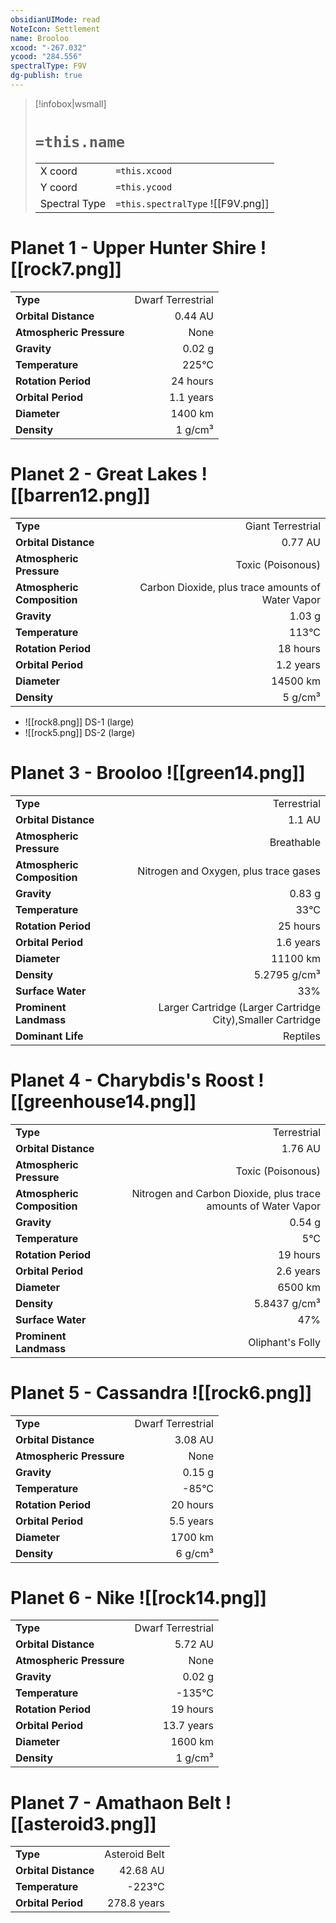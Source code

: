 ```yaml
---
obsidianUIMode: read
NoteIcon: Settlement
name: Brooloo
xcood: "-267.032"
ycood: "284.556"
spectralType: F9V
dg-publish: true
---
```

> [!infobox|wsmall]
> # `=this.name`
> | | |
> | - | - |
> | X coord | `=this.xcood` |
> | Y coord| `=this.ycood` |
> | Spectral Type | `=this.spectralType` ![[F9V.png]] |

# Planet 1 - Upper Hunter Shire ![[rock7.png]]
|                             |                           |
| --------------------------- | -------------------------:|
| **Type**                    |             Dwarf Terrestrial |
| **Orbital Distance**        |   0.44 AU |
| **Atmospheric Pressure**    |       None |
| **Gravity**                 |        0.02 g |
| **Temperature**             |    225°C |
| **Rotation Period**         |  24 hours |
| **Orbital Period** | 1.1 years |
| **Diameter**                |      1400 km | 
| **Density**                 |    1 g/cm³ |





# Planet 2 - Great Lakes ![[barren12.png]]
|                             |                           |
| --------------------------- | -------------------------:|
| **Type**                    |             Giant Terrestrial |
| **Orbital Distance**        |   0.77 AU |
| **Atmospheric Pressure**    |       Toxic (Poisonous) |
| **Atmospheric Composition** |      Carbon Dioxide, plus trace amounts of Water Vapor |
| **Gravity**                 |        1.03 g |
| **Temperature**             |    113°C |
| **Rotation Period**         |  18 hours |
| **Orbital Period** | 1.2 years |
| **Diameter**                |      14500 km | 
| **Density**                 |    5 g/cm³ |



- ![[rock8.png]] DS-1 (large)
- ![[rock5.png]] DS-2 (large)


# Planet 3 - Brooloo ![[green14.png]]
|                             |                           |
| --------------------------- | -------------------------:|
| **Type**                    |             Terrestrial |
| **Orbital Distance**        |   1.1 AU |
| **Atmospheric Pressure**    |       Breathable |
| **Atmospheric Composition** |      Nitrogen and Oxygen, plus trace gases |
| **Gravity**                 |        0.83 g |
| **Temperature**             |    33°C |
| **Rotation Period**         |  25 hours |
| **Orbital Period** | 1.6 years |
| **Diameter**                |      11100 km | 
| **Density**                 |    5.2795 g/cm³ |
| **Surface Water**           |           33% | 
| **Prominent Landmass**      |         Larger Cartridge (Larger Cartridge City),Smaller Cartridge | 
| **Dominant Life**           |         Reptiles |





# Planet 4 - Charybdis's Roost ![[greenhouse14.png]]
|                             |                           |
| --------------------------- | -------------------------:|
| **Type**                    |             Terrestrial |
| **Orbital Distance**        |   1.76 AU |
| **Atmospheric Pressure**    |       Toxic (Poisonous) |
| **Atmospheric Composition** |      Nitrogen and Carbon Dioxide, plus trace amounts of Water Vapor |
| **Gravity**                 |        0.54 g |
| **Temperature**             |    5°C |
| **Rotation Period**         |  19 hours |
| **Orbital Period** | 2.6 years |
| **Diameter**                |      6500 km | 
| **Density**                 |    5.8437 g/cm³ |
| **Surface Water**           |           47% | 
| **Prominent Landmass**      |         Oliphant's Folly | 





# Planet 5 - Cassandra ![[rock6.png]]
|                             |                           |
| --------------------------- | -------------------------:|
| **Type**                    |             Dwarf Terrestrial |
| **Orbital Distance**        |   3.08 AU |
| **Atmospheric Pressure**    |       None |
| **Gravity**                 |        0.15 g |
| **Temperature**             |    -85°C |
| **Rotation Period**         |  20 hours |
| **Orbital Period** | 5.5 years |
| **Diameter**                |      1700 km | 
| **Density**                 |    6 g/cm³ |





# Planet 6 - Nike ![[rock14.png]]
|                             |                           |
| --------------------------- | -------------------------:|
| **Type**                    |             Dwarf Terrestrial |
| **Orbital Distance**        |   5.72 AU |
| **Atmospheric Pressure**    |       None |
| **Gravity**                 |        0.02 g |
| **Temperature**             |    -135°C |
| **Rotation Period**         |  19 hours |
| **Orbital Period** | 13.7 years |
| **Diameter**                |      1600 km | 
| **Density**                 |    1 g/cm³ |





# Planet 7 - Amathaon Belt ![[asteroid3.png]]
|                             |                           |
| --------------------------- | -------------------------:|
| **Type**                    |             Asteroid Belt |
| **Orbital Distance**        |   42.68 AU |
| **Temperature**             |    -223°C |
| **Orbital Period** | 278.8 years |





